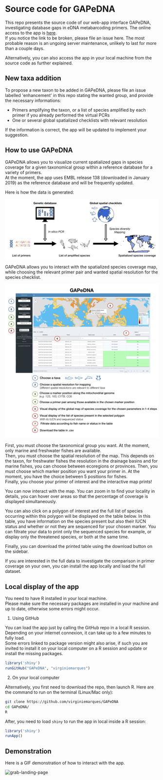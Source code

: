 # Source code for GAPeDNA

This repo presents the source code of our web-app interface GAPeDNA, investigating database gaps in eDNA metabarcoding primers. The online access to the app is [here](https://shiny.cefe.cnrs.fr/GAPeDNA/).   
If you notice the link to be broken, please file an issue here. The most probable reason is an ungoing server maintenance, unlikely to last for more than a couple days.  

Alternatively, you can also access the app in your local machine from the source code as further explained.

## New taxa addition

To propose a new taxon to be added in GAPeDNA, please file an issue labelled 'enhancement' in this repo stating the wanted group, and provide the necessary informations:

* Primers amplifying the taxon, or a list of species amplified by each primer if you already performed the virtual PCRs
* One or several global spatialized checklists with relevant resolution

If the information is correct, the app will be updated to implement your suggestion.

## How to use GAPeDNA

GAPeDNA allows you to visualize current spatialized gaps in species coverage for a given taxonomical group within a reference database for a variety of primers.  
At the moment, the app uses EMBL release 138 (downloaded in January 2019) as the reference database and will be frequently updated.  

Here is how the data is generated:

![Alt text](README/schema_method.png?raw=true "Title")

GAPeDNA allows you to interact with the spatialized species coverage map, while choosing the relevant primer pair and wanted spatial resolution for the species checklist.

![Alt text](README/schema_appli.png?raw=true "Title")

First, you must choose the taxonomical group you want. At the moment, only marine and freshwater fishes are available.  
Then, you must choose the spatial resolution of the map. This depends on the taxon, for freshwater fishes the resolution in the drainage basins and for marine fishes, you can choose between ecoregions or provinces.
Then, you must choose which marker position you want your primer in. At the moment, you have the choice between 5 positions for fishes.  
Finally, you choose your primer of interest and the interactive map prints!


You can now interact with the map. You can zoom in to find your locality in details, you can hover over areas so that the percentage of coverage is displayed simultaneously.  

You can also click on a polygon of interest and the full list of species occurring  within this polygon will be displayed on the table below. In this table, you have information on the species present but also their IUCN status and whether or not they are sequenced for your chosen marker. You can filtrate your data to print only the sequenced species for example, or display only the threatened species, or both at the same time.  

Finally, you can download the printed table using the download button on the sidebar.

If you are interested in the full data to investigate the comparison in primer coverage on your own, you can install the app locally and load the full dataset.


## Local display of the app

You need to have R installed in your local machine.  
Please make sure the necessary packages are installed in your machine and up to date, otherwise some errors might occur.

1) Using GitHub

You can load the app just by calling the GitHub repo in a local R session. Depending on your internet connexion, it can take up to a few minutes to fully load.   
Some errors linked to package version might also arise, if such you are invited to install it on your local computer on a R session and update or install the missing packages.

```R
library('shiny')
runGitHub("GAPeDNA", "virginiemarques")
```

2) On your local computer

Alternatively, you first need to download the repo, then launch R. Here are the command to run on the terminal (Linux/Mac only):

```bash
git clone https://github.com/virginiemarques/GAPeDNA
cd GAPeDNA/
R
```

After, you need to load `shiny` to run the app in local inside a R session:

```R
library('shiny')
runApp()
```

## Demonstration

Here is a GIF demonstration of how to interact with the app.

![grab-landing-page](https://github.com/virginiemarques/Gaps_shiny_quicktest/blob/master/README/Shiny_2.gif)
